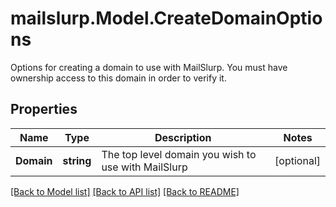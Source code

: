 # mailslurp.Model.CreateDomainOptions
Options for creating a domain to use with MailSlurp. You must have ownership access to this domain in order to verify it.
## Properties

Name | Type | Description | Notes
------------ | ------------- | ------------- | -------------
**Domain** | **string** | The top level domain you wish to use with MailSlurp | [optional] 

[[Back to Model list]](../README.md#documentation-for-models) [[Back to API list]](../README.md#documentation-for-api-endpoints) [[Back to README]](../README.md)

